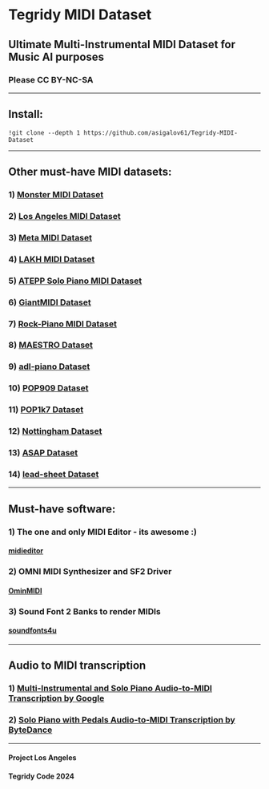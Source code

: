 # Tegridy MIDI Dataset

## Ultimate Multi-Instrumental MIDI Dataset for Music AI purposes

### Please CC BY-NC-SA

***

## Install:

```
!git clone --depth 1 https://github.com/asigalov61/Tegridy-MIDI-Dataset
```

***

## Other must-have MIDI datasets:

### 1) [Monster MIDI Dataset](https://github.com/asigalov61/Monster-MIDI-Dataset)
### 2) [Los Angeles MIDI Dataset](https://github.com/asigalov61/Los-Angeles-MIDI-Dataset)
### 3) [Meta MIDI Dataset](https://github.com/jeffreyjohnens/MetaMIDIDataset)
### 4) [LAKH MIDI Dataset](https://colinraffel.com/projects/lmd/)
### 5) [ATEPP Solo Piano MIDI Dataset](https://github.com/BetsyTang/ATEPP)
### 6) [GiantMIDI Dataset](https://github.com/bytedance/GiantMIDI-Piano)
### 7) [Rock-Piano MIDI Dataset](https://github.com/asigalov61/Rock-Piano-MIDI-Dataset)
### 8) [MAESTRO Dataset](https://magenta.tensorflow.org/datasets/maestro)
### 9) [adl-piano Dataset](https://github.com/lucasnfe/adl-piano-midi)
### 10) [POP909 Dataset](https://github.com/music-x-lab/POP909-Dataset)
### 11) [POP1k7 Dataset](https://github.com/YatingMusic/compound-word-transformer)
### 12) [Nottingham Dataset](https://github.com/jukedeck/nottingham-dataset)
### 13) [ASAP Dataset](https://github.com/fosfrancesco/asap-dataset)
### 14) [lead-sheet Dataset](https://github.com/wayne391/lead-sheet-dataset)

***

## Must-have software:

### 1) The one and only MIDI Editor - its awesome :)
#### [midieditor](https://github.com/markusschwenk/midieditor)

### 2) OMNI MIDI Synthesizer and SF2 Driver
#### [OminMIDI](https://github.com/KeppySoftware/OmniMIDI)

### 3) Sound Font 2 Banks to render MIDIs
#### [soundfonts4u](https://sites.google.com/site/soundfonts4u/)

***

## Audio to MIDI transcription

### 1) [Multi-Instrumental and Solo Piano Audio-to-MIDI Transcription by Google](https://colab.research.google.com/github/magenta/mt3/blob/main/mt3/colab/music_transcription_with_transformers.ipynb)

### 2) [Solo Piano with Pedals Audio-to-MIDI Transcription by ByteDance](https://colab.research.google.com/github/asigalov61/tegridy-tools/blob/main/tegridy-tools/notebooks/ByteDance_Piano_Transcription.ipynb)

***

#### Project Los Angeles
#### Tegridy Code 2024
